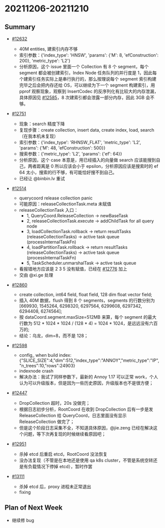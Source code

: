 # 20211206-20211210

## Summary

- [#12632](https://github.com/milvus-io/milvus/issues/12632)
	- 40M entities, 建索引内存不够
	- 索引参数：{'index_type': 'HNSW', 'params': {'M': 8, 'efConstruction': 200}, 'metric_type': 'L2'}
	- 分析原因，这个 issue 里面一个 Collection 有 8 个 segment，每个 segment 都会被创建索引，Index Node 任务队列的并行度是 1，因此每个建索引任务实际上是串行执行的，那么按理说每个 segment 索引构建完毕之后会把内存还给 OS，可以继续为下一个 segment 构建索引，用 pprof 观察现象，观察到 InsertCodec 的反序列化有比较大的内存泄漏，具体原因见 [#12585](https://github.com/milvus-io/milvus/issues/12585)，8 次建索引都会泄露一部分内存，因此 3GB 会不够。

- [#12751](https://github.com/milvus-io/milvus/issues/12751)
	- 现象：search 精度下降
	- 复现步骤：create collection, insert data, create index, load, search（在我本机未复现）
	- 索引参数：{'index_type': 'RHNSW_FLAT', 'metric_type': 'L2', 'params': {'M': 48, 'efConstruction': 500}}
	- 搜索参数：{'metric_type': 'L2', 'params': {'ef': 64}}
	- 分析原因，这个 case 本意是，用已经插入的向量做 search 应该能搜到自己，两者距离是 0 所以应该会小于 epsilon，分析原因应该是搜索时的 ef 64 太小，搜索的行不够，有可能恰好搜不到自己。
	- 已经让 @binbin.lv 重试

- [#12514](https://github.com/milvus-io/milvus/issues/12514)
	- querycoord release collection panic
	- 可能原因：releaseCollectionTask.meta 未赋值
	- releaseCollectionTask 入口：
		- 1, QueryCoord.ReleaseCollection -> newBaseTask
		- 2, releaseCollectionTask.execute -> addChildTask for all query node
		- 3, loadCollectionTask.rollback -> return resultTasks (releaseCollectionTasks) -> active task queue (processInternalTaskFn)
		- 4, loadPartitionTask.rollback -> return resultTasks (releaseCollectionTasks) -> active task queue (processInternalTaskFn)
		- 5, TaskScheduler.unmarshalTask -> active task queue
	- 看报错地方应该是 2 3 5 没有赋值，已经在 [#12776](https://github.com/milvus-io/milvus/pull/12776) 加上
	- 交由 @xi.ge 处理

- [#12860](https://github.com/milvus-io/milvus/issues/12860)
	- create collection, int64 field, float field, 128 dim float vector field;
	- 插入 40M 数据，flush 得到 8 个 segments，segments 的行数分别为 [669930, 1545264, 6298320, 6297564, 6299608, 6297342, 6294408, 6274564];
	- 按 dataCoord.segment.maxSize=512MB 来算，每个 segment 的最大行数为 512 * 1024 * 1024 / (128 * 4) = 1024 * 1024，是远远没有六百万的;
	- 结论：乌龙，dim=8，而不是 128；

- [#12598](https://github.com/milvus-io/milvus/issues/12598)
	- config_ when build index: {"SLICE_SIZE":4,"dim":512,"index_type":"ANNOY","metric_type":"IP","n_trees":10,"rows":24903}
	- indexnode crash
	- 解决办法：我试了同样参数下，最新的 Annoy 1.17 可以正常 work，个人认为可以升级版本，但是因为一些历史原因，升级版本也不是很方便；

- [#12447](https://github.com/milvus-io/milvus/issues/12447)
	- DropCollection 超时，20s 没做完；
	- 根据日志初步分析，RootCoord 在收到 DropCollection 后有一步是发 ReleaseCollection 给 QueryCoord，日志里面没有显示 ReleaseCollection 做完了；
	- 但是这个阶段日志采集不全，不知道具体原因，@jie.zeng 已经在解决这个问题，等下次再复现的时候继续看原因吧；

- [#12951](https://github.com/milvus-io/milvus/issues/12951)
	- 杀掉 etcd 后重启 etcd，RootCoord 没法恢复
	- 没办法复现（不管是在本地还是使用 qa k8s cluster，不管是系统空转还是有负载情况下停掉 etcd），暂时作罢

- [#13111](https://github.com/milvus-io/milvus/issues/13111)
	- 杀掉 etcd 后，proxy 进程未正常退出
	- fixing

## Plan of Next Week

- 继续修 bug
